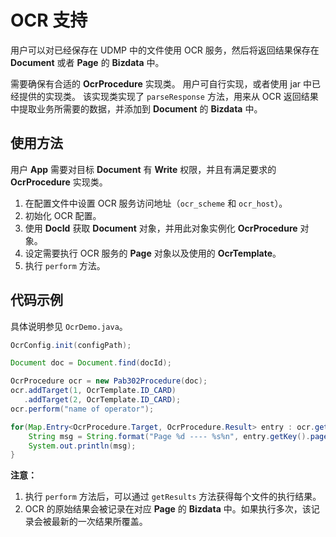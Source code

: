 # OCR 支持

用户可以对已经保存在 UDMP 中的文件使用 OCR 服务，然后将返回结果保存在 **Document** 或者 **Page** 的 **Bizdata** 中。

需要确保有合适的 **OcrProcedure** 实现类。
用户可自行实现，或者使用 jar 中已经提供的实现类。
该实现类实现了 `parseResponse` 方法，用来从 OCR 返回结果中提取业务所需要的数据，并添加到 **Document** 的 **Bizdata** 中。

## 使用方法

用户 **App** 需要对目标 **Document** 有 **Write** 权限，并且有满足要求的 **OcrProcedure** 实现类。

1. 在配置文件中设置 OCR 服务访问地址（`ocr_scheme` 和 `ocr_host`）。
1. 初始化 OCR 配置。
1. 使用 **DocId** 获取 **Document** 对象，并用此对象实例化 **OcrProcedure** 对象。
1. 设定需要执行 OCR 服务的 **Page** 对象以及使用的 **OcrTemplate**。
1. 执行 `perform` 方法。

## 代码示例

具体说明参见 `OcrDemo.java`。

```java
OcrConfig.init(configPath);

Document doc = Document.find(docId);

OcrProcedure ocr = new Pab302Procedure(doc);
ocr.addTarget(1, OcrTemplate.ID_CARD)
   .addTarget(2, OcrTemplate.ID_CARD);
ocr.perform("name of operator");

for(Map.Entry<OcrProcedure.Target, OcrProcedure.Result> entry : ocr.getResults().entrySet()) {
    String msg = String.format("Page %d ---- %s%n", entry.getKey().pageNo, entry.getValue().state);
    System.out.println(msg);
}
```

**注意：**

1. 执行 `perform` 方法后，可以通过 `getResults` 方法获得每个文件的执行结果。
1. OCR 的原始结果会被记录在对应 **Page** 的 **Bizdata** 中。如果执行多次，该记录会被最新的一次结果所覆盖。
